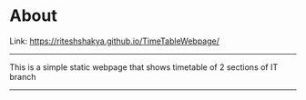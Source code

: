 # About
Link: https://riteshshakya.github.io/TimeTableWebpage/
**************************************
This is a simple static webpage that shows timetable of 2 sections of IT branch
**************************************
